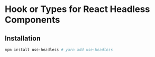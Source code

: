 # Hook or Types for React Headless Components

## Installation

```bash
npm install use-headless # yarn add use-headless
```
